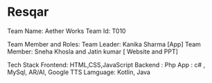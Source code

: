 # Resqar

Team Name: Aether Works
Team Id: T010

Team Member and Roles:
Team Leader: Kanika Sharma [App]
Team Member: Sneha Khosla and Jatin kumar [ Website and PPT]

Tech Stack 
Frontend: HTML,CSS,JavaScript 
Backend : Php
App : c# , MySql, AR/AI, Google TTS
Lamguage: Kotlin, Java
